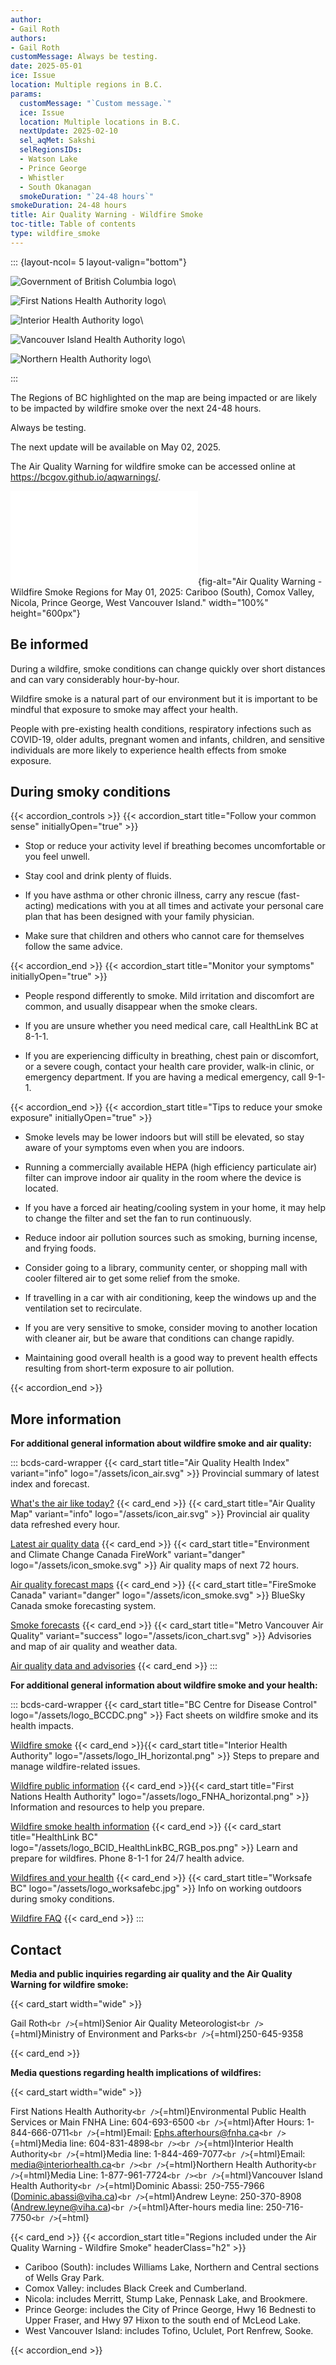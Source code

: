 ```yaml
---
author:
- Gail Roth
authors:
- Gail Roth
customMessage: Always be testing.
date: 2025-05-01
ice: Issue
location: Multiple regions in B.C.
params:
  customMessage: "`Custom message.`"
  ice: Issue
  location: Multiple locations in B.C.
  nextUpdate: 2025-02-10
  sel_aqMet: Sakshi
  selRegionsIDs:
  - Watson Lake
  - Prince George
  - Whistler
  - South Okanagan
  smokeDuration: "`24-48 hours`"
smokeDuration: 24-48 hours
title: Air Quality Warning - Wildfire Smoke
toc-title: Table of contents
type: wildfire_smoke
---
```


<!--
Copyright 2025 Province of British Columbia

This work is licensed under the Creative Commons Attribution 4.0 International License.
To view a copy of this license, visit http://creativecommons.org/licenses/by/4.0/.
-->
<!-- Logo header, the layout-col should be set based on number of logos including FHNA and BCGov-->
<!-- the trailing slash means the text in square brackets is alt text -->

::: {layout-ncol= 5 layout-valign="bottom"}

![Government of British Columbia logo](/assets/logo_BCID_V_RGB_pos.png)\

![First Nations Health Authority logo](/assets/logo_FNHA.png)\

![Interior Health Authority logo](/assets/logo_IH.png)\

![Vancouver Island Health Authority logo](/assets/logo_VIH.png)\

![Northern Health Authority logo](/assets/logo_NH.png)\

:::

The Regions of BC highlighted on the map are being impacted or are
likely to be impacted by wildfire smoke over the next 24-48 hours.

Always be testing.

The next update will be available on May 02, 2025.

The Air Quality Warning for wildfire smoke can be accessed online at
<https://bcgov.github.io/aqwarnings/>.

![A description of Region(s) included in this Air Quality Warning is
provided at the end of this page. This Air Quality Warning excludes the
area managed by Metro Vancouver. Refer to the More Information section
for a link to air quality notifications issued by Metro
Vancouver.](2025-05-01_wildfire_smoke_issue_map.html){fig-alt="Air Quality Warning - Wildfire Smoke Regions for May 01, 2025: Cariboo (South), Comox Valley, Nicola, Prince George, West Vancouver Island."
width="100%" height="600px"}

## Be informed

During a wildfire, smoke conditions can change quickly over short
distances and can vary considerably hour-by-hour.

Wildfire smoke is a natural part of our environment but it is important
to be mindful that exposure to smoke may affect your health.

People with pre-existing health conditions, respiratory infections such
as COVID-19, older adults, pregnant women and infants, children, and
sensitive individuals are more likely to experience health effects from
smoke exposure.

## During smoky conditions

{{< accordion_controls >}}
{{< accordion_start title="Follow your common sense" initiallyOpen="true" >}}

-   Stop or reduce your activity level if breathing becomes
    uncomfortable or you feel unwell.

-   Stay cool and drink plenty of fluids.

-   If you have asthma or other chronic illness, carry any rescue
    (fast-acting) medications with you at all times and activate your
    personal care plan that has been designed with your family
    physician.

-   Make sure that children and others who cannot care for themselves
    follow the same advice.

{{< accordion_end >}}
{{< accordion_start title="Monitor your symptoms" initiallyOpen="true" >}}

-   People respond differently to smoke. Mild irritation and discomfort
    are common, and usually disappear when the smoke clears.

-   If you are unsure whether you need medical care, call HealthLink BC
    at 8-1-1.

-   If you are experiencing difficulty in breathing, chest pain or
    discomfort, or a severe cough, contact your health care provider,
    walk-in clinic, or emergency department. If you are having a medical
    emergency, call 9-1-1.

{{< accordion_end >}}
{{< accordion_start title="Tips to reduce your smoke exposure" initiallyOpen="true" >}}

-   Smoke levels may be lower indoors but will still be elevated, so
    stay aware of your symptoms even when you are indoors.

-   Running a commercially available HEPA (high efficiency particulate
    air) filter can improve indoor air quality in the room where the
    device is located.

-   If you have a forced air heating/cooling system in your home, it may
    help to change the filter and set the fan to run continuously.

-   Reduce indoor air pollution sources such as smoking, burning
    incense, and frying foods.

-   Consider going to a library, community center, or shopping mall with
    cooler filtered air to get some relief from the smoke.

-   If travelling in a car with air conditioning, keep the windows up
    and the ventilation set to recirculate.

-   If you are very sensitive to smoke, consider moving to another
    location with cleaner air, but be aware that conditions can change
    rapidly.

-   Maintaining good overall health is a good way to prevent health
    effects resulting from short-term exposure to air pollution.

{{< accordion_end >}}

## More information

**For additional general information about wildfire smoke and air
quality:**

::: bcds-card-wrapper
{{< card_start title="Air Quality Health Index" variant="info" logo="/assets/icon_air.svg" >}}
Provincial summary of latest index and forecast.

[What's the air like
today?](https://www.env.gov.bc.ca/epd/bcairquality/data/aqhi-table.html)
{{< card_end >}}
{{< card_start title="Air Quality Map" variant="info" logo="/assets/icon_air.svg" >}}
Provincial air quality data refreshed every hour.

[Latest air quality
data](https://www.env.gov.bc.ca/epd/bcairquality/readings/find-stations-map.html)
{{< card_end >}}
{{< card_start title="Environment and Climate Change Canada FireWork" variant="danger" logo="/assets/icon_smoke.svg" >}}
Air quality maps of next 72 hours.

[Air quality forecast maps](https://weather.gc.ca/firework/index_e.html)
{{< card_end >}}
{{< card_start title="FireSmoke Canada" variant="danger" logo="/assets/icon_smoke.svg" >}}
BlueSky Canada smoke forecasting system.

[Smoke forecasts](https://firesmoke.ca/forecasts/current/)
{{< card_end >}}
{{< card_start title="Metro Vancouver Air Quality" variant="success" logo="/assets/icon_chart.svg" >}}
Advisories and map of air quality and weather data.

[Air quality data and
advisories](https://metrovancouver.org/services/air-quality-climate-action/air-quality-data-and-advisories)
{{< card_end >}}
:::

**For additional general information about wildfire smoke and your
health:**

::: bcds-card-wrapper
{{< card_start title="BC Centre for Disease Control" logo="/assets/logo_BCCDC.png" >}}
Fact sheets on wildfire smoke and its health impacts.

[Wildfire
smoke](http://www.bccdc.ca/health-info/prevention-public-health/wildfire-smoke)
{{< card_end >}}{{< card_start title="Interior Health Authority" logo="/assets/logo_IH_horizontal.png" >}}
Steps to prepare and manage wildfire-related issues.

[Wildfire public
information](https://www.interiorhealth.ca/health-and-wellness/natural-disasters-and-emergencies/wildfires)
{{< card_end >}}{{< card_start title="First Nations Health Authority" logo="/assets/logo_FNHA_horizontal.png" >}}
Information and resources to help you prepare.

[Wildfire smoke health
information](https://www.fnha.ca/about/news-and-events/news/wildfire-smoke-health-information)
{{< card_end >}}
{{< card_start title="HealthLink BC" logo="/assets/logo_BCID_HealthLinkBC_RGB_pos.png" >}}
Learn and prepare for wildfires. Phone 8-1-1 for 24/7 health advice.

[Wildfires and your
health](https://www.healthlinkbc.ca/health-library/health-features/wildfires-and-your-health)
{{< card_end >}}
{{< card_start title="Worksafe BC" logo="/assets/logo_worksafebc.jpg" >}}
Info on working outdoors during smoky conditions.

[Wildfire
FAQ](https://www.worksafebc.com/en/resources/health-safety/information-sheets/wildfire-smoke-frequently-asked-questions-faq)
{{< card_end >}}
:::

## Contact

**Media and public inquiries regarding air quality and the Air Quality
Warning for wildfire smoke:**

{{< card_start width="wide" >}}

Gail Roth`<br />`{=html}Senior Air Quality
Meteorologist`<br />`{=html}Ministry of Environment and
Parks`<br />`{=html}250-645-9358

{{< card_end >}}

**Media questions regarding health implications of wildfires:**

{{< card_start  width="wide" >}}

First Nations Health Authority`<br />`{=html}Environmental Public Health
Services or Main FNHA Line: 604-693-6500 `<br />`{=html}After Hours:
1-844-666-0711`<br />`{=html}Email:
Ephs.afterhours@fnha.ca`<br />`{=html}Media line:
604-831-4898`<br /><br />`{=html}Interior Health
Authority`<br />`{=html}Media line: 1-844-469-7077`<br />`{=html}Email:
media@interiorhealth.ca`<br /><br />`{=html}Northern Health
Authority`<br />`{=html}Media Line:
1-877-961-7724`<br /><br />`{=html}Vancouver Island Health
Authority`<br />`{=html}Dominic Abassi: 250-755-7966
(Dominic.abassi@viha.ca)`<br />`{=html}Andrew Leyne: 250-370-8908
(Andrew.leyne@viha.ca)`<br />`{=html}After-hours media line:
250-716-7750`<br />`{=html}

{{< card_end >}}
{{< accordion_start title="Regions included under the Air Quality Warning - Wildfire Smoke" headerClass="h2" >}}

-   Cariboo (South): includes Williams Lake, Northern and Central
    sections of Wells Gray Park.
-   Comox Valley: includes Black Creek and Cumberland.
-   Nicola: includes Merritt, Stump Lake, Pennask Lake, and Brookmere.
-   Prince George: includes the City of Prince George, Hwy 16 Bednesti
    to Upper Fraser, and Hwy 97 Hixon to the south end of McLeod Lake.
-   West Vancouver Island: includes Tofino, Uclulet, Port Renfrew,
    Sooke.

{{< accordion_end >}}

